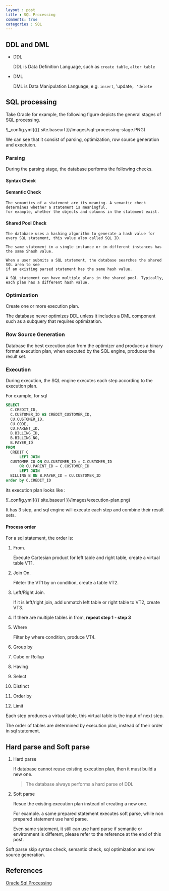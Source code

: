 ```yaml
---
layout : post
title : SQL Processing
comments: true
categories : SQL
---
```


## DDL and DML

  - DDL
    
    DDL is Data Definition Language, such as `create table`, `alter table`
    
  - DML
  
    DML is Data Manipulation Language, e.g. `insert`, 'update`, 'delete`

## SQL processing

  Take Oracle for example, the following figure depicts the general stages of SQL processing.
  
  ![_config.yml]({{ site.baseurl }}/images/sql-processing-stage.PNG)
  
  We can see that it consist of parsing, optimization, row source generation and exectuion.
  
### Parsing

  During the parsing stage, the database performs the following checks.
  
  #### Syntax Check
  
  #### Semantic Check
  
    The semantics of a statement are its meaning. A semantic check determines whether a statement is meaningful, 
    for example, whether the objects and columns in the statement exist.
    
  #### Shared Pool Check
  
    The database uses a hashing algorithm to generate a hash value for every SQL statement, this value also called SQL ID. 
     
    The same statement in a single instance or in different instances has the same Shash value.

    When a user submits a SQL statement, the database searches the shared SQL area to see 
    if an existing parsed statement has the same hash value. 

    A SQL statement can have multiple plans in the shared pool. Typically, each plan has a different hash value. 
     
### Optimization

  Create one or more execution plan.
  
  The database never optimizes DDL unless it includes a DML component such as a subquery that requires optimization.

### Row Source Generation

  Database the best execution plan from the optimizer and produces a binary format execution plan, 
  when executed by the SQL engine, produces the result set. 

### Execution

  During execution, the SQL engine executes each step according to the execution plan.
  
  For example, for sql
  
  ```sql
  SELECT 
    C.CREDIT_ID,
    C.CUSTOMER_ID AS CREDIT_CUSTOMER_ID,
    CU.CUSTOMER_ID,
    CU.CODE,
    CU.PARENT_ID,
    B.BILLING_ID,
    B.BILLING_NO,
    B.PAYER_ID
  FROM
    CREDIT C
        LEFT JOIN
    CUSTOMER CU ON CU.CUSTOMER_ID = C.CUSTOMER_ID
        OR CU.PARENT_ID = C.CUSTOMER_ID
        LEFT JOIN
    BILLING B ON B.PAYER_ID = CU.CUSTOMER_ID
  order by C.CREDIT_ID
  ```
  
  its execution plan looks like :
  
  ![_config.yml]({{ site.baseurl }}/images/execution-plan.png)
  
  It has 3 step, and sql engine will execute each step and combine their result sets.
  
#### Process order

  For a sql statement, the order is:
  
  1. From. 
  
     Execute Cartesian product for left table and right table, create a virtual table VT1.
  
  2. Join On. 
  
     Fileter the VT1 by on condition, create a table VT2.
  
  3. Left/Right Join. 
  
     If it is left/right join, add unmatch left table or right table to VT2, create VT3.
  
  4. If there are multiple tables in from, **repeat step 1 - step 3**
  
  5. Where
  
     Filter by where condition, produce VT4.
     
  6. Group by
  
  7. Cube or Rollup
  
  8. Having
  
  9. Select
  
  10. Distinct
  
  11. Order by
  
  12. Limit
  
  Each step produces a virtual table, this virtual table is the input of next step.
  
  The order of tables are determined by execution plan, instead of their order in sql statement.

## Hard parse and Soft parse

  1. Hard parse
  
     If database cannot reuse existing execution plan, then it must build a new one.
     
     > The database always performs a hard parse of DDL
  
  2. Soft parse
  
     Resue the existing execution plan instead of creating a new one.
     
     For example. a same prepared statement executes soft parse, while non prepared statement use hard parse.
  
     Even same statement, it still can use hard parse if semantic or environment is different, please refer to the reference
  at the end of this post.
  
  Soft parse skip syntax check, semantic check, sql optimization and row source generation.

## References

  [Oracle Sql Processing](https://docs.oracle.com/database/121/TGSQL/tgsql_sqlproc.htm#TGSQL190)
